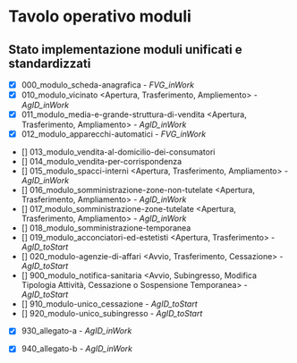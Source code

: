 # Tavolo operativo moduli

## Stato implementazione moduli unificati e standardizzati

- [x]   000_modulo_scheda-anagrafica                                                                                                - *FVG_inWork*
- [x]   010_modulo_vicinato <Apertura, Trasferimento, Ampliemento>                                                                  - *AgID_inWork*
- [x]   011_modulo_media-e-grande-struttura-di-vendita <Apertura, Trasferimento, Ampliamento>                                       - *AgID_inWork*
- [x]   012_modulo_apparecchi-automatici <Avvio>                                                                                    - *FVG_inWork*
- []    013_modulo_vendita-al-domicilio-dei-consumatori <Avvio>                                                                     
- []    014_modulo_vendita-per-corrispondenza <Avvio>
- []    015_modulo_spacci-interni <Apertura, Trasferimento, Ampliamento>                                                            - *AgID_inWork*
- []    016_modulo_somministrazione-zone-non-tutelate <Apertura, Trasferimento, Ampliamento>                                        - *AgID_inWork*
- []    017_modulo_somministrazione-zone-tutelate <Apertura, Trasferimento, Ampliamento>                                            - *AgID_inWork*
- []    018_modulo_somministrazione-temporanea <Avvio>
- []    019_modulo_acconciatori-ed-estetisti <Apertura, Trasferimento>                                                              - *AgID_toStart*
- []    020_modulo-agenzie-di-affari <Avvio, Trasferimento, Cessazione>                                                             - *AgID_toStart*
- []    900_modulo_notifica-sanitaria <Avvio, Subingresso, Modifica Tipologia Attività, Cessazione o Sospensione Temporanea>        - *AgID_toStart*
- []    910_modulo-unico_cessazione <Cessazione o Sospensione Temporanea>                                                           - *AgID_toStart*
- []    920_modulo-unico_subingresso <Subingresso>                                                                                  - *AgID_toStart*
- [x]   930_allegato-a                                                                                                              - *AgID_inWork*
- [x]   940_allegato-b                                                                                                              - *AgID_inWork*

